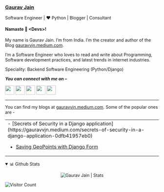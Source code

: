 ### [Gaurav Jain](http://www.gauravvjn.com)

Software Engineer | ❤️ Python | Blogger | Consultant

#### Namaste 🙏 <Devs<Devs/>>!
My name is Gaurav Jain. I’m from India. I’m the creator and author of the Blog [gauravvjn.medium.com](https://gauravvjn.medium.com/).

I’m a Software Engineer who loves to read and write about Programming, Software development practices, and latest trends in internet industries.

Speciality: Backend Software Engineering (Python/Django)


<p>
  <b><i>You can connect with me on –</i></b>
  
[<img height="30" src="https://img.shields.io/badge/linkedin-blue.svg?&style=for-the-badge&logo=linkedin&logoColor=white" />][LinkedIn]
[<img height="30" src = "https://img.shields.io/badge/Youtube-%23E4405F.svg?&style=for-the-badge&logo=Youtube&logoColor=white">][Youtube] 
[<img height="30" src = "https://img.shields.io/badge/Facebook-036be4.svg?&style=for-the-badge&logo=facebook&logoColor=white">][Facebook]
[<img height="30" src="https://img.shields.io/badge/instagram-blueviolet.svg?&style=for-the-badge&logo=instagram&logoColor=white" />][instagram]
[<img height="30" src="https://img.shields.io/badge/twitter-%231DA1F2.svg?&style=for-the-badge&logo=twitter&logoColor=white" />][twitter]
<br />
<hr />


<table>
  
  You can find my blogs at [gauravvjn.medium.com](https://gauravvjn.medium.com/). Some of the popular ones are -

  <tr><td>
- [Secrets of Security in a Django application](https://gauravvjn.medium.com/secrets-of-security-in-a-django-application-0dfb41957eb0)
      
- [Saving GeoPoints with Django Form](https://gauravvjn.medium.com/saving-geopoints-with-django-form-2effe68330b6)
  
</td></tr>
</table>

<details open>
 <summary>📊 Github Stats</summary>
 <p align="center"> <img src="https://github-readme-stats.vercel.app/api?username=gauravvjn&show_icons=true&theme=gotham" alt="Gaurav Jain | Stats" />
</details>


![Visitor Count](https://profile-counter.glitch.me/{gauravvjn}/count.svg)

[linkedin]: https://www.linkedin.com/in/gauravvjn
[instagram]: https://instagram.com/gauravvjn
[twitter]: https://twitter.com/gauravvjn
[Facebook]: https://www.facebook.com/gauravvjntech
[youtube]: https://www.youtube.com/channel/UCpg35vACbcgswUgHWf2br9A


